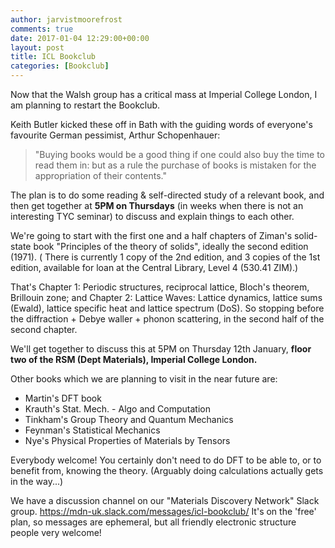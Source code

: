 ```yaml
---
author: jarvistmoorefrost
comments: true
date: 2017-01-04 12:29:00+00:00
layout: post
title: ICL Bookclub 
categories: [Bookclub]
---
```


Now that the Walsh group has a critical mass at Imperial College London, I am
planning to restart the Bookclub.

Keith Butler kicked these off in Bath with the guiding words of everyone's
favourite German pessimist, Arthur Schopenhauer:

>  "Buying books would be a good thing if one could also buy the time to read
>  them in: but as a rule the purchase of books is mistaken for the
>  appropriation of their contents."

The plan is to do some reading & self-directed study of a relevant book, and
then get together at **5PM on Thursdays** (in weeks when there is not an
interesting TYC seminar) to discuss and explain things to each other. 

We're going to start with the first one and a half chapters of Ziman's
solid-state book "Principles of the theory of solids", ideally the second
edition (1971).
( There is currently 1 copy of the 2nd edition, and 3 copies of the 1st
edition, available for loan at the Central Library, Level 4 (530.41 ZIM).) 

That's Chapter 1: Periodic structures, reciprocal lattice, Bloch's theorem,
Brillouin zone; and Chapter 2: Lattice Waves: Lattice dynamics, lattice sums
(Ewald), lattice specific heat and lattice spectrum (DoS). So stopping before
the diffraction + Debye waller + phonon scattering, in the second half of the
second chapter.

We'll get together to discuss this at 5PM on Thursday 12th January, **floor two
of the RSM (Dept Materials), Imperial College London.**

Other books which we are planning to visit in the near future are:

* Martin's DFT book
* Krauth's Stat. Mech. - Algo and Computation
* Tinkham's Group Theory and Quantum Mechanics
* Feynman's Statistical Mechanics
* Nye's Physical Properties of Materials by Tensors 

Everybody welcome! You certainly don't need to do DFT to be able to, or to
benefit from, knowing the theory. (Arguably doing calculations actually gets in
the way...)

We have a discussion channel on our "Materials Discovery Network" Slack group.
https://mdn-uk.slack.com/messages/icl-bookclub/ 
It's on the 'free' plan, so messages are ephemeral, but all friendly electronic structure people very welcome!  
